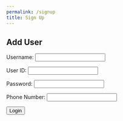 ```yaml
---
permalink: /signup
title: Sign Up
---
```


<html>
<head>
    <style>
            .darkmode {
                background: #252525;
                color: #ffffff;
            }
            .lightmode {
                background: #ffffff;
                color: #000000;
            }
        </style>
        <link id="theme-style" rel="stylesheet" type="text/css" href="assets/css/style.css">
    </head>
<body>

<script src="static/js/api/config.js">
    // {% raw %}{{site.baseurl}}{% endraw %} is the baseurl of the site
</script>

<script>
    // const src="{% raw %}{{site.baseurl}}{% endraw %}";
    const url = 'https://atlas.stu.nighthawkcodingsociety.com/api/users/'
    
    window.login_user = function(){
        var uid = document.getElementById('uid').value;
        var password = document.getElementById('password').value;
        var name = document.getElementById('name').value;
        var pnum = document.getElementById('pnum').value;

        if (uid == '' || password == '' || name == '' || uid == null || password == null || pnum == null || name == null) {
            // window.location.href = "{{site.baseurl}}/403";
            return ("Please fill out all fields and ensure the name is at least 2 characters long");
        }
        else{
            if (pnum == '' || pnum == null) {
                pnum = "1234567890";
            }
            pnum = String(pnum);
            // convert pnum to format 123-456-7890
            pnum = pnum.replace(/(\d{3})(\d{3})(\d{4})/, '$1-$2-$3');
            var data = {
                uid: uid,
                password: password,
                name: name,
                pnum: pnum
            };

            var json = JSON.stringify(data);

            console.log('uid:', uid);
            console.log('password:', password);
            console.log('name:', name);
            console.log('pnum:', pnum);

            fetch(url, {
                method: 'POST',
                headers: {
                    'Content-Type': 'application/json'
                },
                body: json,
                credentials: 'include'
            })
            .then(response => response.json())
            .then(data => {
                console.log('Success:', data);
                var users = document.getElementById('users');
                if(users) {
                    users.innerHTML = JSON.stringify(data);
                }
            })
            .catch((error) => {
                console.error('Error:', error);
                window.location.href = "/AtlasIndex/403";
            });
            userBody = "{" + "uid: " + document.getElementById('uid').value + "," + " password: " + document.getElementById('password').value + "}";
            console.log(userBody);
            window.localStorage.setItem('userBody', userBody);
            console.log("User Auth Token Stored Successfully")
            window.location.href = "/AtlasIndex/";
        }
    }
</script>
<script>
    var darkMode = false;
    window.onload = function() {
        var themeStyle = document.getElementById('theme-style');
        var body = document.body;
        var storedTheme = localStorage.getItem('theme');
        if (storedTheme === 'dark') {
            themeStyle.href = "assets/css/dark.css";
            body.classList.remove('lightmode');
            body.classList.add('darkmode');
        } else {
            themeStyle.href = "assets/css/style.css";
            body.classList.remove('darkmode');
            body.classList.add('lightmode');
        }
    }
</script>

<h2>Add User</h2>

<form action="javascript:login_user()">
    <p>
        <label>
            Username:
            <input type="text" name="name" id="name">
        </label>
    </p>
    <p><label>
        User ID:
        <input type="text" name="uid" id="uid">
    </label></p>
    <p><label>
        Password:
        <input type="password" name="password" id="password">
    </label></p>
    <p>
        <label>
        Phone Number:
            <input type="text" name="pnum" id="pnum">
        </label>
    </p>
    <p>
        <button>Login</button>
    </p>
</form>

<!-- Add this line to your HTML -->
<div id="users"></div>

</body>
</html>